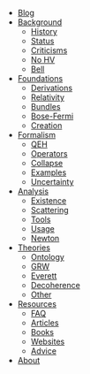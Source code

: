 <div id="menu"><ul id="menu-full" class="menu"><li id="menu-item-115" class="menu-item menu-item-type-post_type menu-item-object-page menu-item-115"><a href="http://www.bohmianmechanics.org/blog.html">Blog</a></li><li id="menu-item-84" class="menu-item menu-item-type-post_type menu-item-object-page menu-item-has-children menu-item-84"><a href="http://www.bohmianmechanics.org/background.html">Background</a><ul class="sub-menu"><li id="menu-item-86" class="menu-item menu-item-type-post_type menu-item-object-page menu-item-86"><a href="http://www.bohmianmechanics.org/background/history-of-bohmian-mechanics.html">History</a></li><li id="menu-item-94" class="menu-item menu-item-type-post_type menu-item-object-page menu-item-94"><a href="http://www.bohmianmechanics.org/background/current-status-of-bohmian-mechanics.html">Status</a></li><li id="menu-item-104" class="menu-item menu-item-type-post_type menu-item-object-page menu-item-104"><a href="http://www.bohmianmechanics.org/background/criticisms.html">Criticisms</a></li><li id="menu-item-110" class="menu-item menu-item-type-post_type menu-item-object-page menu-item-110"><a href="http://www.bohmianmechanics.org/background/no-hidden-variables-theorems.html">No HV</a></li><li id="menu-item-113" class="menu-item menu-item-type-post_type menu-item-object-page menu-item-113"><a href="http://www.bohmianmechanics.org/background/bells-theorem.html">Bell</a></li></ul></li><li id="menu-item-85" class="menu-item menu-item-type-post_type menu-item-object-page menu-item-has-children menu-item-85"><a href="http://www.bohmianmechanics.org/foundations.html">Foundations</a><ul class="sub-menu"><li id="menu-item-95" class="menu-item menu-item-type-post_type menu-item-object-page menu-item-95"><a href="http://www.bohmianmechanics.org/foundations/derivations.html">Derivations</a></li><li id="menu-item-114" class="menu-item menu-item-type-post_type menu-item-object-page menu-item-114"><a href="http://www.bohmianmechanics.org/foundations/relativity.html">Relativity</a></li><li id="menu-item-102" class="menu-item menu-item-type-post_type menu-item-object-page menu-item-102"><a href="http://www.bohmianmechanics.org/foundations/vector-bundles.html">Bundles</a></li><li id="menu-item-106" class="menu-item menu-item-type-post_type menu-item-object-page menu-item-106"><a href="http://www.bohmianmechanics.org/foundations/identical-particles.html">Bose-Fermi</a></li><li id="menu-item-108" class="menu-item menu-item-type-post_type menu-item-object-page menu-item-108"><a href="http://www.bohmianmechanics.org/foundations/creation-and-annihilation-of-particles.html">Creation</a></li></ul></li><li id="menu-item-89" class="menu-item menu-item-type-post_type menu-item-object-page menu-item-has-children menu-item-89"><a href="http://www.bohmianmechanics.org/quantum-formalism.html">Formalism</a><ul class="sub-menu"><li id="menu-item-98" class="menu-item menu-item-type-post_type menu-item-object-page menu-item-98"><a href="http://www.bohmianmechanics.org/quantum-formalism/quantum-equilibrium-hypothesis.html">QEH</a></li><li id="menu-item-101" class="menu-item menu-item-type-post_type menu-item-object-page menu-item-101"><a href="http://www.bohmianmechanics.org/quantum-formalism/operators-as-observables.html">Operators</a></li><li id="menu-item-103" class="menu-item menu-item-type-post_type menu-item-object-page menu-item-103"><a href="http://www.bohmianmechanics.org/quantum-formalism/collapse-of-the-wave-function.html">Collapse</a></li><li id="menu-item-109" class="menu-item menu-item-type-post_type menu-item-object-page menu-item-109"><a href="http://www.bohmianmechanics.org/quantum-formalism/measurement-examples.html">Examples</a></li><li id="menu-item-134" class="menu-item menu-item-type-post_type menu-item-object-page menu-item-134"><a href="http://www.bohmianmechanics.org/quantum-formalism/uncertainty-principle.html">Uncertainty</a></li></ul></li><li id="menu-item-83" class="menu-item menu-item-type-post_type menu-item-object-page menu-item-has-children menu-item-83"><a href="http://www.bohmianmechanics.org/analysis.html">Analysis</a><ul class="sub-menu"><li id="menu-item-96" class="menu-item menu-item-type-post_type menu-item-object-page menu-item-96"><a href="http://www.bohmianmechanics.org/analysis/existence-and-uniqueness-of-trajectories.html">Existence</a></li><li id="menu-item-112" class="menu-item menu-item-type-post_type menu-item-object-page menu-item-112"><a href="http://www.bohmianmechanics.org/analysis/scattering-experiments.html">Scattering</a></li><li id="menu-item-99" class="menu-item menu-item-type-post_type menu-item-object-page menu-item-99"><a href="http://www.bohmianmechanics.org/analysis/highlights-of-the-quantum-formalism.html">Tools</a></li><li id="menu-item-107" class="menu-item menu-item-type-post_type menu-item-object-page menu-item-107"><a href="http://www.bohmianmechanics.org/analysis/using-trajectories-to-evolve-the-wave-function.html">Usage</a></li><li id="menu-item-121" class="menu-item menu-item-type-post_type menu-item-object-page menu-item-121"><a href="http://www.bohmianmechanics.org/analysis/classical-limit.html">Newton</a></li></ul></li><li id="menu-item-90" class="menu-item menu-item-type-post_type menu-item-object-page menu-item-has-children menu-item-90"><a href="http://www.bohmianmechanics.org/quantum-theory-without-observers.html">Theories</a><ul class="sub-menu"><li id="menu-item-88" class="menu-item menu-item-type-post_type menu-item-object-page menu-item-88"><a href="http://www.bohmianmechanics.org/quantum-theory-without-observers/ontology.html">Ontology</a></li><li id="menu-item-97" class="menu-item menu-item-type-post_type menu-item-object-page menu-item-97"><a href="http://www.bohmianmechanics.org/quantum-theory-without-observers/ghirardi-rimini-weber-theory.html">GRW</a></li><li id="menu-item-100" class="menu-item menu-item-type-post_type menu-item-object-page menu-item-100"><a href="http://www.bohmianmechanics.org/quantum-theory-without-observers/many-worlds-theories.html">Everett</a></li><li id="menu-item-105" class="menu-item menu-item-type-post_type menu-item-object-page menu-item-105"><a href="http://www.bohmianmechanics.org/quantum-theory-without-observers/decoherent-theories.html">Decoherence</a></li><li id="menu-item-111" class="menu-item menu-item-type-post_type menu-item-object-page menu-item-111"><a href="http://www.bohmianmechanics.org/quantum-theory-without-observers/other-qtwo.html">Other</a></li></ul></li><li id="menu-item-91" class="menu-item menu-item-type-post_type menu-item-object-page menu-item-has-children menu-item-91"><a href="http://www.bohmianmechanics.org/resources.html">Resources</a><ul class="sub-menu"><li id="menu-item-139" class="menu-item menu-item-type-post_type menu-item-object-page menu-item-139"><a href="http://www.bohmianmechanics.org/resources/faq.html">FAQ</a></li><li id="menu-item-92" class="menu-item menu-item-type-post_type menu-item-object-page menu-item-92"><a href="http://www.bohmianmechanics.org/resources/articles.html">Articles</a></li><li id="menu-item-93" class="menu-item menu-item-type-post_type menu-item-object-page menu-item-93"><a href="http://www.bohmianmechanics.org/resources/books.html">Books</a></li><li id="menu-item-118" class="menu-item menu-item-type-post_type menu-item-object-page menu-item-118"><a href="http://www.bohmianmechanics.org/resources/websites.html">Websites</a></li><li id="menu-item-144" class="menu-item menu-item-type-post_type menu-item-object-page menu-item-144"><a href="http://www.bohmianmechanics.org/resources/advice-for-bohmians.html">Advice</a></li></ul></li><li id="menu-item-116" class="menu-item menu-item-type-post_type menu-item-object-page current-menu-item page_item page-item-2 current_page_item menu-item-116"><a href="http://www.bohmianmechanics.org/about.html">About</a></li></ul></div>
